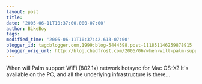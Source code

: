 ```yaml
---
layout: post
title: 
date: '2005-06-11T10:37:00.000-07:00'
author: BikeBoy
tags: 
modified_time: '2005-06-11T10:37:42.613-07:00'
blogger_id: tag:blogger.com,1999:blog-5444398.post-111851146259878915
blogger_orig_url: http://blog.chadfrost.com/2005/06/when-will-palm-support-wifi-802.shtml
---
```


When will Palm support WiFi (802.1x) network hotsync for Mac OS-X? It's 
available on the PC, and all the underlying infrastructure is there... 